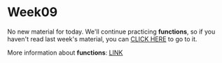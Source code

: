 # Week09

No new material for today. We'll continue practicing **functions**, so if you haven't read last week's material, you can [CLICK HERE][1] to go to it.

More information about **functions**: [LINK][2]

[1]: https://github.com/NickyMateev/IS-Introduction-to-Programming-2016/tree/master/Week08

[2]: http://www.cplusplus.com/doc/tutorial/functions/
